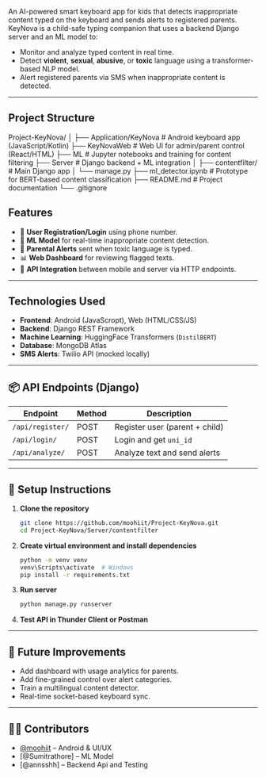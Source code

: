 
An AI-powered smart keyboard app for kids that detects inappropriate content typed on the keyboard and sends alerts to registered parents.
KeyNova is a child-safe typing companion that uses a backend Django server and an ML model to:
- Monitor and analyze typed content in real time.
- Detect **violent**, **sexual**, **abusive**, or **toxic** language using a transformer-based NLP model.
- Alert registered parents via SMS when inappropriate content is detected.

---

##  Project Structure

Project-KeyNova/
│
├── Application/KeyNova         # Android keyboard app (JavaScript/Kotlin)
├── KeyNovaWeb                  # Web UI for admin/parent control (React/HTML)
├── ML                          # Jupyter notebooks and training for content filtering
├── Server                      # Django backend + ML integration
│   ├── contentfilter/         # Main Django app
│   └── manage.py
├── ml_detector.ipynb          # Prototype for BERT-based content classification
├── README.md                   # Project documentation
└── .gitignore


##  Features

- 🔐 **User Registration/Login** using phone number.
- 🧠 **ML Model** for real-time inappropriate content detection.
- 🚨 **Parental Alerts** sent when toxic language is typed.
- 📊 **Web Dashboard** for reviewing flagged texts.
- 🔌 **API Integration** between mobile and server via HTTP endpoints.

---

## Technologies Used

- **Frontend**: Android (JavaScropt), Web (HTML/CSS/JS)
- **Backend**: Django REST Framework
- **Machine Learning**: HuggingFace Transformers (`DistilBERT`)
- **Database**: MongoDB Atlas
- **SMS Alerts**: Twilio API (mocked locally)

---

## 📦 API Endpoints (Django)

| Endpoint           | Method | Description                      |
|--------------------|--------|----------------------------------|
| `/api/register/`   | POST   | Register user (parent + child)   |
| `/api/login/`      | POST   | Login and get `uni_id`           |
| `/api/analyze/`    | POST   | Analyze text and send alerts     |

---

## 🔧 Setup Instructions

1. **Clone the repository**  
   ```bash
   git clone https://github.com/moohiit/Project-KeyNova.git
   cd Project-KeyNova/Server/contentfilter
   ```

2. **Create virtual environment and install dependencies**  
   ```bash
   python -m venv venv
   venv\Scripts\activate  # Windows
   pip install -r requirements.txt
   ```

3. **Run server**
   ```bash
   python manage.py runserver
   ```

4. **Test API in Thunder Client or Postman**

---

## 📓 Future Improvements

- Add dashboard with usage analytics for parents.
- Add fine-grained control over alert categories.
- Train a multilingual content detector.
- Real-time socket-based keyboard sync.

---

## 👨‍💻 Contributors

- [@moohiit](https://github.com/moohiit) – Android & UI/UX
- [@Sumitrathore] – ML Model
- [@annsshh] –  Backend Api and Testing

